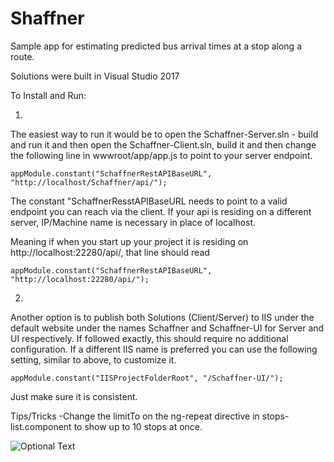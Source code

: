 # Shaffner
Sample app for estimating predicted bus arrival times at a stop along a route.

Solutions were built in Visual Studio 2017

To Install and Run:

1.
The easiest way to run it would be to open the Schaffner-Server.sln - build and run it and then open the Schaffner-Client.sln, build it and then change the following line in wwwroot/app/app.js to point to your server endpoint.

    appModule.constant("SchaffnerRestAPIBaseURL", "http://localhost/Schaffner/api/");
   
The constant "SchaffnerResstAPIBaseURL needs to point to a valid endpoint you can reach via the client. If your api is residing on a different server, IP/Machine name is necessary in place of localhost.

Meaning if when you start up your project it is residing on http://localhost:22280/api/, that line should read

    appModule.constant("SchaffnerRestAPIBaseURL", "http://localhost:22280/api/");
    
    
2.
Another option is to publish both Solutions (Client/Server) to IIS under the default website under the names Schaffner and Schaffner-UI for Server and UI respectively. If followed exactly, this should require no additional configuration. If a different IIS name is preferred you can use the following setting, similar to above, to customize it.

    appModule.constant("IISProjectFolderRoot", "/Schaffner-UI/");
    
Just make sure it is consistent. 




Tips/Tricks
-Change the limitTo on the ng-repeat directive in stops-list.component to show up to 10 stops at once.

![Optional Text](../master/sample2.png)





